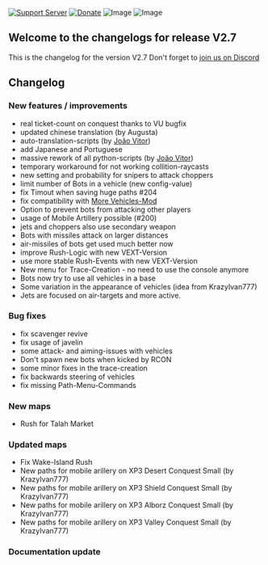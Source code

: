 [![Support Server](https://img.shields.io/discord/862736286774198322.svg?label=Discord&logo=Discord&colorB=7289da&style=for-the-badge)](https://discord.com/invite/FKamccAEqz)
[![Donate](https://img.shields.io/badge/Donate-PayPal-green.svg?style=for-the-badge)](https://www.paypal.me/joe91de)
![Image](https://img.shields.io/github/downloads/Joe91/fun-bots/total?style=for-the-badge)
![Image](https://img.shields.io/github/stars/Joe91/fun-bots?style=for-the-badge)

## Welcome to the changelogs for release **V2.7**
This is the changelog for the version V2.7 Don't forget to [join us on Discord](https://discord.com/invite/FKamccAEqz)

## Changelog

### New features / improvements
* real ticket-count on conquest thanks to VU bugfix
* updated chinese translation (by Augusta)
* auto-translation-scripts (by [João Vitor](https://battlelog.battlefield.com/bf4/soldier/JOAO_SSOUZA/stats/1448854914/ps3/))
* add Japanese and Portuguese
* massive rework of all python-scripts (by [João Vitor](https://battlelog.battlefield.com/bf4/soldier/JOAO_SSOUZA/stats/1448854914/ps3/))
* temporary workaround for not working collition-raycasts
* new setting and probability for snipers to attack choppers
* limit number of Bots in a vehicle (new config-value)
* fix Timout when saving huge paths #204
* fix compatibility with [More Vehicles-Mod](https://github.com/KrazyIvan777/CQ-MoreVehicles)
* Option to prevent bots from attacking other players
* usage of Mobile Artillery possible (#200)
* jets and choppers also use secondary weapon
* Bots with missiles attack on larger distances
* air-missiles of bots get used much better now
* improve Rush-Logic with new VEXT-Version
* use more stable Rush-Events with new VEXT-Version
* New menu for Trace-Creation - no need to use the console anymore
* Bots now try to use all vehicles in a base
* Some variation in the appearance of vehicles (idea from KrazyIvan777)
* Jets are focused on air-targets and more active.

### Bug fixes
* fix scavenger revive
* fix usage of javelin
* some attack- and aiming-issues with vehicles
* Don't spawn new bots when kicked by RCON
* some minor fixes in the trace-creation
* fix backwards steering of vehicles
* fix missing Path-Menu-Commands

### New maps
* Rush for Talah Market

### Updated maps
* Fix Wake-Island Rush
* New paths for mobile arillery on XP3 Desert Conquest Small (by KrazyIvan777)
* New paths for mobile arillery on XP3 Shield Conquest Small (by KrazyIvan777)
* New paths for mobile arillery on XP3 Alborz Conquest Small (by KrazyIvan777)
* New paths for mobile arillery on XP3 Valley Conquest Small (by KrazyIvan777)

### Documentation update

